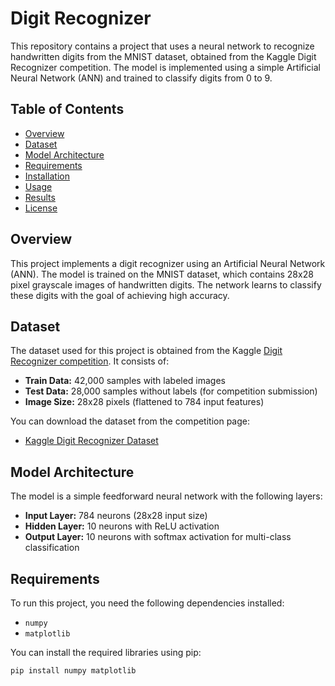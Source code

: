 # Digit Recognizer

This repository contains a project that uses a neural network to recognize handwritten digits from the MNIST dataset, obtained from the Kaggle Digit Recognizer competition. The model is implemented using a simple Artificial Neural Network (ANN) and trained to classify digits from 0 to 9.

## Table of Contents
- [Overview](#overview)
- [Dataset](#dataset)
- [Model Architecture](#model-architecture)
- [Requirements](#requirements)
- [Installation](#installation)
- [Usage](#usage)
- [Results](#results)
- [License](#license)

## Overview
This project implements a digit recognizer using an Artificial Neural Network (ANN). The model is trained on the MNIST dataset, which contains 28x28 pixel grayscale images of handwritten digits. The network learns to classify these digits with the goal of achieving high accuracy.

## Dataset
The dataset used for this project is obtained from the Kaggle [Digit Recognizer competition](https://www.kaggle.com/c/digit-recognizer/data). It consists of:
- **Train Data:** 42,000 samples with labeled images
- **Test Data:** 28,000 samples without labels (for competition submission)
- **Image Size:** 28x28 pixels (flattened to 784 input features)

You can download the dataset from the competition page:
- [Kaggle Digit Recognizer Dataset](https://www.kaggle.com/c/digit-recognizer/data)

## Model Architecture
The model is a simple feedforward neural network with the following layers:
- **Input Layer:** 784 neurons (28x28 input size)
- **Hidden Layer:** 10 neurons with ReLU activation
- **Output Layer:** 10 neurons with softmax activation for multi-class classification

## Requirements
To run this project, you need the following dependencies installed:
- `numpy`
- `matplotlib`

You can install the required libraries using pip:

```bash
pip install numpy matplotlib

